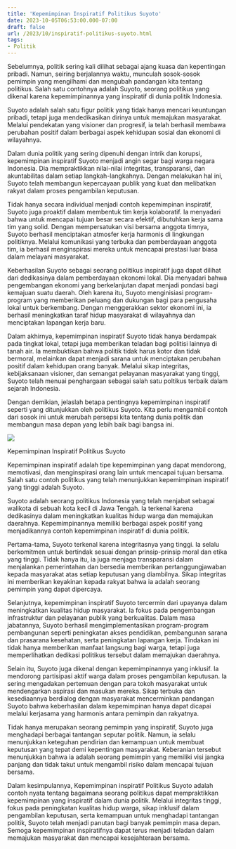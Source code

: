 ```yaml
---
title: 'Kepemimpinan Inspiratif Politikus Suyoto'
date: 2023-10-05T06:53:00.000-07:00
draft: false
url: /2023/10/inspiratif-politikus-suyoto.html
tags: 
- Politik
---
```


  

Sebelumnya, politik sering kali dilihat sebagai ajang kuasa dan kepentingan pribadi. Namun, seiring berjalannya waktu, munculah sosok-sosok pemimpin yang mengilhami dan mengubah pandangan kita tentang politikus. Salah satu contohnya adalah Suyoto, seorang politikus yang dikenal karena kepemimpinannya yang inspiratif di dunia politik Indonesia.

  

Suyoto adalah salah satu figur politik yang tidak hanya mencari keuntungan pribadi, tetapi juga mendedikasikan dirinya untuk memajukan masyarakat. Melalui pendekatan yang visioner dan progresif, ia telah berhasil membawa perubahan positif dalam berbagai aspek kehidupan sosial dan ekonomi di wilayahnya.

  

Dalam dunia politik yang sering dipenuhi dengan intrik dan korupsi, kepemimpinan inspiratif Suyoto menjadi angin segar bagi warga negara Indonesia. Dia mempraktikkan nilai-nilai integritas, transparansi, dan akuntabilitas dalam setiap langkah-langkahnya. Dengan melakukan hal ini, Suyoto telah membangun kepercayaan publik yang kuat dan melibatkan rakyat dalam proses pengambilan keputusan.

  

Tidak hanya secara individual menjadi contoh kepemimpinan inspiratif, Suyoto juga proaktif dalam membentuk tim kerja kolaboratif. Ia menyadari bahwa untuk mencapai tujuan besar secara efektif, dibutuhkan kerja sama tim yang solid. Dengan mempersatukan visi bersama anggota timnya, Suyoto berhasil menciptakan atmosfer kerja harmonis di lingkungan politiknya. Melalui komunikasi yang terbuka dan pemberdayaan anggota tim, ia berhasil menginspirasi mereka untuk mencapai prestasi luar biasa dalam melayani masyarakat.

  

Keberhasilan Suyoto sebagai seorang politikus inspiratif juga dapat dilihat dari dedikasinya dalam pemberdayaan ekonomi lokal. Dia menyadari bahwa pengembangan ekonomi yang berkelanjutan dapat menjadi pondasi bagi kemajuan suatu daerah. Oleh karena itu, Suyoto menginisiasi program-program yang memberikan peluang dan dukungan bagi para pengusaha lokal untuk berkembang. Dengan menggerakkan sektor ekonomi ini, ia berhasil meningkatkan taraf hidup masyarakat di wilayahnya dan menciptakan lapangan kerja baru.

  

Dalam akhirnya, kepemimpinan inspiratif Suyoto tidak hanya berdampak pada tingkat lokal, tetapi juga memberikan teladan bagi politisi lainnya di tanah air. Ia membuktikan bahwa politik tidak harus kotor dan tidak bermoral, melainkan dapat menjadi sarana untuk menciptakan perubahan positif dalam kehidupan orang banyak. Melalui sikap integritas, kebijaksanaan visioner, dan semangat pelayanan masyarakat yang tinggi, Suyoto telah menuai penghargaan sebagai salah satu poltikus terbaik dalam sejarah Indonesia.

  

Dengan demikian, jelaslah betapa pentingnya kepemimpinan inspiratif seperti yang ditunjukkan oleh politikus Suyoto. Kita perlu mengambil contoh dari sosok ini untuk merubah persepsi kita tentang dunia politik dan membangun masa depan yang lebih baik bagi bangsa ini.

  

![](https://img.beritasatu.com/cache/jakartaglobe/960x620-4/2020/09/1601461143.jpg)

  

Kepemimpinan Inspiratif Politikus Suyoto

  

Kepemimpinan inspiratif adalah tipe kepemimpinan yang dapat mendorong, memotivasi, dan menginspirasi orang lain untuk mencapai tujuan bersama. Salah satu contoh politikus yang telah menunjukkan kepemimpinan inspiratif yang tinggi adalah Suyoto.

  

Suyoto adalah seorang politikus Indonesia yang telah menjabat sebagai walikota di sebuah kota kecil di Jawa Tengah. Ia terkenal karena dedikasinya dalam meningkatkan kualitas hidup warga dan memajukan daerahnya. Kepemimpinannya memiliki berbagai aspek positif yang menjadikannya contoh kepemimpinan inspiratif di dunia politik.

  

Pertama-tama, Suyoto terkenal karena integritasnya yang tinggi. Ia selalu berkomitmen untuk bertindak sesuai dengan prinsip-prinsip moral dan etika yang tinggi. Tidak hanya itu, ia juga menjaga transparansi dalam menjalankan pemerintahan dan bersedia memberikan pertanggungjawaban kepada masyarakat atas setiap keputusan yang diambilnya. Sikap integritas ini memberikan keyakinan kepada rakyat bahwa ia adalah seorang pemimpin yang dapat dipercaya.

  

Selanjutnya, kepemimpinan inspiratif Suyoto tercermin dari upayanya dalam meningkatkan kualitas hidup masyarakat. Ia fokus pada pengembangan infrastruktur dan pelayanan publik yang berkualitas. Dalam masa jabatannya, Suyoto berhasil mengimplementasikan program-program pembangunan seperti peningkatan akses pendidikan, pembangunan sarana dan prasarana kesehatan, serta peningkatan lapangan kerja. Tindakan ini tidak hanya memberikan manfaat langsung bagi warga, tetapi juga memperlihatkan dedikasi politikus tersebut dalam memajukan daerahnya.

  

Selain itu, Suyoto juga dikenal dengan kepemimpinannya yang inklusif. Ia mendorong partisipasi aktif warga dalam proses pengambilan keputusan. Ia sering mengadakan pertemuan dengan para tokoh masyarakat untuk mendengarkan aspirasi dan masukan mereka. Sikap terbuka dan kesediaannya berdialog dengan masyarakat mencerminkan pandangan Suyoto bahwa keberhasilan dalam kepemimpinan hanya dapat dicapai melalui kerjasama yang harmonis antara pemimpin dan rakyatnya.

  

Tidak hanya merupakan seorang pemimpin yang inspiratif, Suyoto juga menghadapi berbagai tantangan seputar politik. Namun, ia selalu menunjukkan keteguhan pendirian dan kemampuan untuk membuat keputusan yang tepat demi kepentingan masyarakat. Keberanian tersebut menunjukkan bahwa ia adalah seorang pemimpin yang memiliki visi jangka panjang dan tidak takut untuk mengambil risiko dalam mencapai tujuan bersama.

  

Dalam kesimpulannya, Kepemimpinan inspiratif Politikus Suyoto adalah contoh nyata tentang bagaimana seorang politikus dapat mempraktikkan kepemimpinan yang inspiratif dalam dunia politik. Melalui integritas tinggi, fokus pada peningkatan kualitas hidup warga, sikap inklusif dalam pengambilan keputusan, serta kemampuan untuk menghadapi tantangan politik, Suyoto telah menjadi panutan bagi banyak pemimpin masa depan. Semoga kepemimpinan inspiratifnya dapat terus menjadi teladan dalam memajukan masyarakat dan mencapai kesejahteraan bersama.